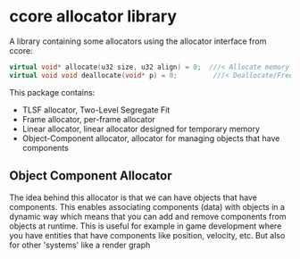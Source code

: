 # ccore allocator library

A library containing some  allocators using the allocator interface from ccore:

```c++
virtual void* allocate(u32 size, u32 align) = 0;  ///< Allocate memory with alignment
virtual void void deallocate(void* p) = 0;         ///< Deallocate/Free memory
```

This package contains:

* TLSF allocator, Two-Level Segregate Fit
* Frame allocator, per-frame allocator
* Linear allocator, linear allocator designed for temporary memory
* Object-Component allocator, allocator for managing objects that have components

## Object Component Allocator

The idea behind this allocator is that we can have objects that have components. This enables associating components (data) with objects in a dynamic way which means that you can add and remove components from objects at runtime. This is useful for example in game development where you have entities that have components like position, velocity, etc. But also for other 'systems' like a render graph 
